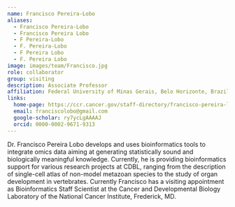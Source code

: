```yaml
---
name: Francisco Pereira-Lobo
aliases:
  - Francisco Pereira-Lobo
  - Francisco Pereira Lobo
  - F Pereira-Lobo
  - F. Pereira-Lobo
  - F Pereira Lobo
  - F. Pereira Lobo
image: images/team/Francisco.jpg
role: collaborator
group: visiting
description: Associate Professor
affiliation: Federal University of Minas Gerais, Belo Horizonte, Brazil
links:
  home-page: https://ccr.cancer.gov/staff-directory/francisco-pereira-lobo
  email: franciscolobo@gmail.com
  google-scholar: ry7ycLgAAAAJ
  orcid: 0000-0002-9671-9313
---
```


Dr. Francisco Pereira Lobo develops and uses bioinformatics tools to integrate omics data aiming at generating statistically sound and biologically meaningful knowledge. Currently, he is providing bioinformatics support for various research projects at CDBL, ranging from the description of single-cell atlas of non-model metazoan species to the study of organ development in vertebrates.
Currently Francisco has a visiting appointment as Bioinformatics Staff Scientist at the Cancer and Developmental Biology Laboratory of the National Cancer Institute, Frederick, MD.